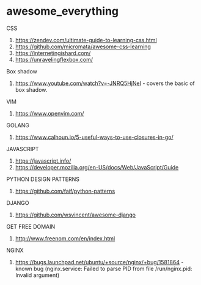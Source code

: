 # awesome_everything

CSS
1. https://zendev.com/ultimate-guide-to-learning-css.html
2. https://github.com/micromata/awesome-css-learning
3. https://internetingishard.com/
4. https://unravelingflexbox.com/
  
  Box shadow
  1. https://www.youtube.com/watch?v=-JNRQ5HjNeI - covers the basic of box shadow.

VIM
1. https://www.openvim.com/

GOLANG
1. https://www.calhoun.io/5-useful-ways-to-use-closures-in-go/

JAVASCRIPT
1. https://javascript.info/
2. https://developer.mozilla.org/en-US/docs/Web/JavaScript/Guide

PYTHON DESIGN PATTERNS
1. https://github.com/faif/python-patterns

DJANGO
1. https://github.com/wsvincent/awesome-django

GET FREE DOMAIN
1. http://www.freenom.com/en/index.html

NGINX
1. https://bugs.launchpad.net/ubuntu/+source/nginx/+bug/1581864 - known bug (nginx.service: Failed to parse PID from file /run/nginx.pid: Invalid argument)
